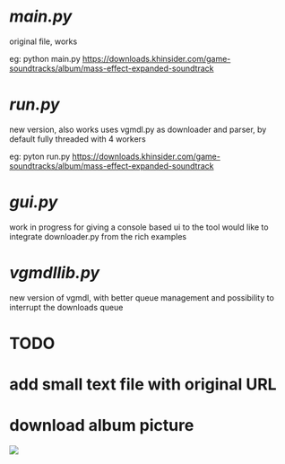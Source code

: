 

# *main.py*
original file, works

eg: 
python main.py https://downloads.khinsider.com/game-soundtracks/album/mass-effect-expanded-soundtrack


# *run.py*
new version, also works
uses vgmdl.py as downloader and parser, by default fully threaded with 4 workers

eg: 
pyton run.py https://downloads.khinsider.com/game-soundtracks/album/mass-effect-expanded-soundtrack

# *gui.py*
work in progress for giving a console based ui to the tool
would like to integrate downloader.py from the rich examples

# *vgmdllib.py*
new version of vgmdl, with better queue management and possibility to interrupt the downloads queue

# TODO
# add small text file with original URL
# download album picture
<div class="albumImage">
    <a href="https://vgmsite.com/soundtracks/mass-effect-expanded-soundtrack/coverart.jpg" target="_blank">
        <img src="https://vgmsite.com/soundtracks/mass-effect-expanded-soundtrack/thumbs/coverart.jpg">
    </a><br>
</div>